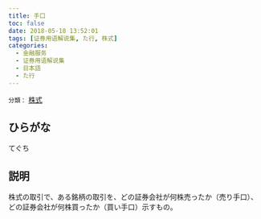 ```yaml
---
title: 手口
toc: false
date: 2018-05-18 13:52:01
tags: [证券用语解说集, た行, 株式]
categories:
  - 金融服务
  - 证券用语解说集
  - 日本語
  - た行
---
```


`分類：` [株式](/tags/株式/)

## ひらがな

てぐち

## 説明

株式の取引で、ある銘柄の取引を、どの証券会社が何株売ったか（売り手口）、どの証券会社が何株買ったか（買い手口）示すもの。

